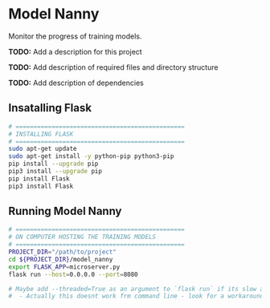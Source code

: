 # Model Nanny

Monitor the progress of training models.

**TODO:** Add a description for this project

**TODO:** Add description of required files and directory structure

**TODO:** Add description of dependencies


## Insatalling Flask
```sh
# ===============================================
# INSTALLING FLASK
# ===============================================
sudo apt-get update
sudo apt-get install -y python-pip python3-pip
pip install --upgrade pip
pip3 install --upgrade pip
pip install Flask
pip3 install Flask
```

## Running Model Nanny

```sh
# ===============================================
# ON COMPUTER HOSTING THE TRAINING MODELS
# ===============================================
PROJECT_DIR="/path/to/project"
cd ${PROJECT_DIR}/model_nanny
export FLASK_APP=microserver.py
flask run --host=0.0.0.0 --port=8080

# Maybe add --threaded=True as an argument to `flask run` if its slow and unresponsive
#  - Actually this doesnt work frm command line - look for a workaround.
```

